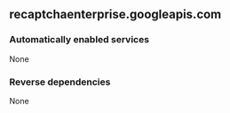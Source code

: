 ## recaptchaenterprise.googleapis.com

### Automatically enabled services

None

### Reverse dependencies

None
